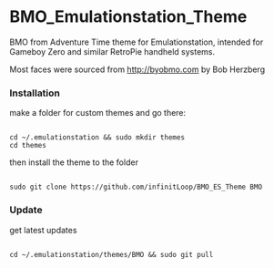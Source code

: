 # BMO_Emulationstation_Theme

BMO from Adventure Time theme for Emulationstation, intended for Gameboy Zero and similar RetroPie handheld systems.

Most faces were sourced from http://byobmo.com by Bob Herzberg

### Installation

make a folder for custom themes and go there:
```

cd ~/.emulationstation && sudo mkdir themes
cd themes

```
 then install the theme to the folder
 ```
 
 sudo git clone https://github.com/infinitLoop/BMO_ES_Theme BMO
 
 ```

### Update
get latest updates
```

cd ~/.emulationstation/themes/BMO && sudo git pull

```
